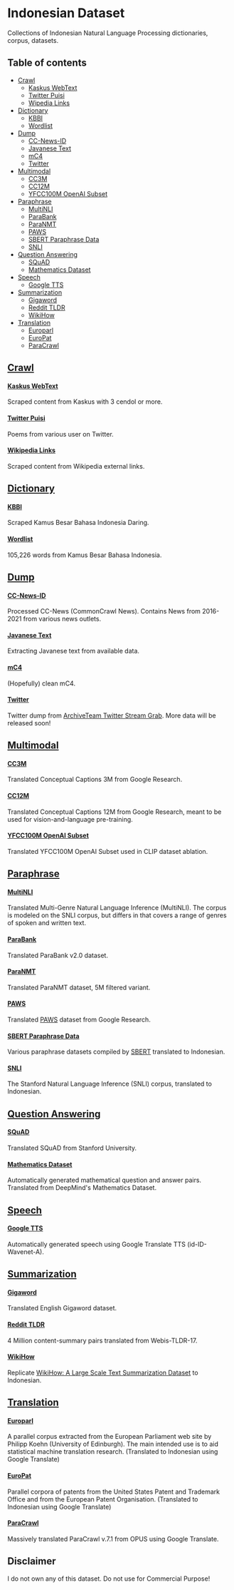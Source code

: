 # Indonesian Dataset

Collections of Indonesian Natural Language Processing dictionaries, corpus, datasets.

## Table of contents
  * [Crawl](#crawl)
    * [Kaskus WebText](#kaskus-webtext)
    * [Twitter Puisi](#twitter-puisi)
    * [Wipedia Links](#wikipedia-links)
  * [Dictionary](#dictionary)
    * [KBBI](#kbbi)
    * [Wordlist](#wordlist)
  * [Dump](#dump)
    * [CC-News-ID](#cc-news-id)
    * [Javanese Text](#javanese-text)
    * [mC4](#mc4)
    * [Twitter](#twitter)
  * [Multimodal](#multimodal)
      * [CC3M](#cc3m)
      * [CC12M](#cc12m)
      * [YFCC100M OpenAI Subset](#yfcc100m-openai-subset)
  * [Paraphrase](#paraphrase)
    * [MultiNLI](#multinli)
    * [ParaBank](#parabank)
    * [ParaNMT](#paranmt)
    * [PAWS](#paws)
    * [SBERT Paraphrase Data](#sbert-paraphrase-data)
    * [SNLI](#snli)
  * [Question Answering](#question-answering)
    * [SQuAD](#squad)
    * [Mathematics Dataset](#mathematics-dataset)
  * [Speech](#speech)
    * [Google TTS](#google-tts)
  * [Summarization](#summarization)
    * [Gigaword](#gigaword)
    * [Reddit TLDR](#reddit-tldr)
    * [WikiHow](#wikihow)
  * [Translation](#translation)
    * [Europarl](#europarl)
    * [EuroPat](#europat)
    * [ParaCrawl](#paracrawl)

## [Crawl](crawl)

#### [Kaskus WebText](crawl/kaskus-webtext)

Scraped content from Kaskus with 3 cendol or more.

#### [Twitter Puisi](crawl/twitter-puisi)

Poems from various user on Twitter.

#### [Wikipedia Links](crawl/wikipedia-links)

Scraped content from Wikipedia external links.

## [Dictionary](dictionary)

#### [KBBI](https://github.com/IllegalStashes/kbbi)

Scraped Kamus Besar Bahasa Indonesia Daring.

#### [Wordlist](dictionary/wordlist)

105,226 words from Kamus Besar Bahasa Indonesia.

## [Dump](dump)

#### [CC-News-ID](dump/cc-news)

Processed CC-News (CommonCrawl News). Contains News from 2016-2021 from various news outlets.

#### [Javanese Text](dump/jv-text)

Extracting Javanese text from available data.

#### [mC4](dump/mc4)

(Hopefully) clean mC4.

#### [Twitter](dump/twitter)

Twitter dump from [ArchiveTeam Twitter Stream Grab](https://archive.org/details/twitterstream). More data will be released soon!

## [Multimodal](multimodal)

#### [CC3M](multimodal/cc3m)

Translated Conceptual Captions 3M from Google Research.

#### [CC12M](multimodal/cc12m)

Translated Conceptual Captions 12M from Google Research, meant to be used for vision-and-language pre-training.

#### [YFCC100M OpenAI Subset](multimodal/yfcc100m_openai)

Translated YFCC100M OpenAI Subset used in CLIP dataset ablation.

## [Paraphrase](paraphrase)

#### [MultiNLI](paraphrase/multinli)

Translated Multi-Genre Natural Language Inference (MultiNLI). The corpus is modeled on the SNLI corpus, but differs in that covers a range of genres of spoken and written text.

#### [ParaBank](paraphrase/parabank)

Translated ParaBank v2.0 dataset.

#### [ParaNMT](paraphrase/paranmt)

Translated ParaNMT dataset, 5M filtered variant.

#### [PAWS](paraphrase/paws)

Translated [PAWS](https://github.com/google-research-datasets/paws) dataset from Google Research.

#### [SBERT Paraphrase Data](paraphrase/sbert)

Various paraphrase datasets compiled by [SBERT](https://www.sbert.net/examples/training/paraphrases/README.html) translated to Indonesian.

#### [SNLI](paraphrase/snli)

The Stanford Natural Language Inference (SNLI) corpus, translated to Indonesian.

## [Question Answering](question-answering)

#### [SQuAD](question-answering/squad)

Translated SQuAD from Stanford University.

#### [Mathematics Dataset](question-answering/mathematics_dataset)

Automatically generated mathematical question and answer pairs. Translated from DeepMind's Mathematics Dataset.

## [Speech](speech)

#### [Google TTS](speech/gtts)

Automatically generated speech using Google Translate TTS (id-ID-Wavenet-A). 

## [Summarization](summarization)

#### [Gigaword](summarization/gigaword)

Translated English Gigaword dataset.

#### [Reddit TLDR](summarization/reddit_tldr)

4 Million content-summary pairs translated from Webis-TLDR-17. 

#### [WikiHow](summarization/wikihow)

Replicate [WikiHow: A Large Scale Text Summarization Dataset](https://arxiv.org/abs/1810.09305) to Indonesian.

## [Translation](translation)

#### [Europarl](translation/europarl)

A parallel corpus extracted from the European Parliament web site by Philipp Koehn (University of Edinburgh). The main intended use is to aid statistical machine translation research. (Translated to Indonesian using Google Translate)

#### [EuroPat](translation/europat)

Parallel corpora of patents from the United States Patent and Trademark Office and from the European Patent Organisation. (Translated to Indonesian using Google Translate)

#### [ParaCrawl](translation/paracrawl)

Massively translated ParaCrawl v.7.1 from OPUS using Google Translate.


## Disclaimer

I do not own any of this dataset. Do not use for Commercial Purpose!
